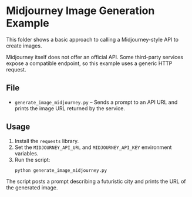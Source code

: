 # Midjourney Image Generation Example

This folder shows a basic approach to calling a Midjourney-style API to create images.

Midjourney itself does not offer an official API. Some third-party services expose a compatible endpoint, so this example uses a generic HTTP request.

## File

- `generate_image_midjourney.py` – Sends a prompt to an API URL and prints the image URL returned by the service.

## Usage

1. Install the `requests` library.
2. Set the `MIDJOURNEY_API_URL` and `MIDJOURNEY_API_KEY` environment variables.
3. Run the script:
   ```bash
   python generate_image_midjourney.py
   ```

The script posts a prompt describing a futuristic city and prints the URL of the generated image.
